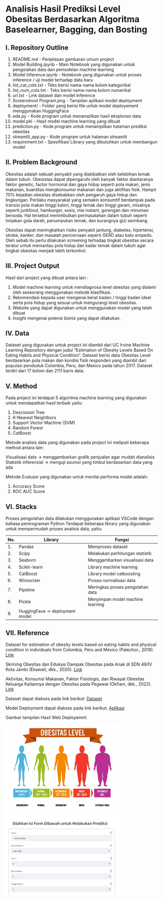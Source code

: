 # Analisis Hasil Prediksi Level Obesitas Berdasarkan Algoritma Baselearner, Bagging, dan Bosting

## I. Repository Outline
1. README.md - Penjelasan gambaran umum project
2. Model Building.ipynb - Main Notebook yang digunakan untuk pengolahan data dan pemodelan machine learning
3. Model Inference.ipynb - Notebook yang digunakan untuk proses inference / uji model terhadap data baru
4. list_cat_cols.txt - Teks berisi nama-nama kolom kategorikal
5. list_num_cols.txt - Teks berisi nama-nama kolom numerikal
6. url.txt - Link dataset dan model inference
7. Screenshoot Program.png - Tampilan aplikasi model deployment
8. deployment/ - Folder yang berisi file untuk model deployement menggunakan HuggingFace
9. eda.py - Kode program untuk menampilkan hasil eksplorasi data 
10. model.pkl - Hasil model machine learning yang dibuat
11. prediction.py - Kode program untuk menampilkan halaman prediksi obesitas
12. streamlit_app.py - Kode program untuk halaman streamlit
13. requirement.txt - Spesifikasi Library yang dibutuhkan untuk membangun model

## II.  Problem Background
Obesitas adalah sebuah penyakit yang diakibatkan oleh kelebihan lemak dalam tubuh. Obesistas dapat dipengaruhi oleh banyak faktor diantaranya faktor genetic, factor hormonal dan gaya hidup seperti pola makan, jenis makanan, kuantitas mengkonsumsi makanan dan juga aktifitas fisik. Hampir 70% kejadian obesitas disebabkan oleh pengaruh gaya hidup dan lingkungan. Perilaku masyarakat yang semakin konsumtif berdampak pada transisi pola makan tinggi kalori, tinggi lemak dan tinggi garam, misalnya seperti junkfood, hamburger, sosis, mie instant, gorengan dan minuman bersoda. Hal tersebut menimbulkan permasalahan dalam tubuh seperti lonjakan gula darah, penumpukan lemak, dan kurangnya gizi seimbang.

Obesitas dapat meningkatkan risiko penyakit jantung, diabetes, hipertensi, stroke, kanker, dan masalah pencernaan seperti GERD atau batu empedu. Oleh sebab itu perlu dilakukan screening terhadap tingkat obesitas secara teratur untuk memantau pola hidup dan kadar lemak dalam tubuh agar tingkat obesitas menjadi lebih terkontrol.

## III. Project Output
Hasil dari project yang dibuat antara lain :
1. Model machine learning untuk mendiagnosa level obesitas yang dialami oleh seseorang menggunakan metode klasifikasi. 
2. Rekomendasi kepada user mengenai berat badan / tinggi badan ideal serta pola hidup yang sesuai untuk mengurangi level obesitas. 
3. Website yang dapat digunakan untuk menggunakan model yang telah dibuat
4. Insight mengenai potensi bisnis yang dapat dilakukan.

## IV. Data
Dataset yang digunakan untuk project ini diambil dari UC Irvine Machine Learning Repository dengan judul “Estimation of Obesity Levels Based On Eating Habits and Physical Condition”. 
Dataset berisi data Obesitas Level berdasarkan pola makan dan kondisi fisik responden yang diambil dari populasi penduduk Colombia, Peru, dan Mexico pada tahun 2017.
Dataset terdiri dari 17 kolom dan 2111 baris data.

## V. Method
Pada project ini terdapat 5 algoritma machine learning yang digunakan untuk mendapatkan hasil terbaik yaitu:
1. Descission Tree
2. K-Nearest Neightbors
3. Support Vector Machine (SVM)
4. Random Forest
5. CatBoost

Metode analisis data yang digunakan pada project ini meliputi beberapa method antara lain:

Visualisasi data -> menggambarkan grafik penjualan agar mudah dianalisis
Statistik inferensial -> menguji asumsi yang timbul berdasarkan data yang ada

Metode Evaluasi yang digunakan untuk menilai performa model adalah:
1. Accuracy Score
2. ROC AUC Score

## VI. Stacks
Proses pengolahan data dilakukan menggunakan aplikasi VSCode dengan bahasa pemrograman Python Terdapat beberapa library yang digunakan untuk mempermudah proses analisis data, yaitu:

| No. | Library | Fungsi |
| --- | --- | ---|
|1. | Pandas | Memproses dataset |
|2. | Scipy | Melakukan perhitungan statistik |
|3. | Seaborn | Menggambarkan visualisasi data |
|4. | Scikit-learn | Library machine learning |
|5. | CatBoost | Library model catboosting |
|6. | Winsorizer | Proses normalisasi data |
|7. | Pipeline | Meringkas proses pengolahan data |
|8. | Pickle | Menyimpan model machine learning |
|9. | HuggingFace -> deployment model |

## VII. Reference

Dataset for estimation of obesity levels based on eating habits and physical condition in individuals from Colombia, Peru and Mexico (Palechor., 2019). [Link](https://www.sciencedirect.com/science/article/pii/S2352340919306985)

Skrining Obesitas dan Edukasi Dampak Obesitas pada Anak di SDN 49/IV Kota Jambi (Ekawati, dkk., 2020). [Link](https://garuda.kemdikbud.go.id/documents/detail/1944834) 

Aktivitas, Konsumsi Makanan, Faktor Fisiologis, dan Riwayat Obesitas Keluarga Kaitannya dengan Obesitas pada Pegawai (Okfiani, dkk., 2022). [Link](https://e-journal.unair.ac.id/AMNT/article/view/20060/22213) 

Dataset dapat diakses pada link berikut:
[Dataset](https://archive.ics.uci.edu/dataset/544/estimation+of+obesity+levels+based+on+eating+habits+and+physical+condition) 

Model Deployment dapat diakses pada link berikut:
[Aplikasi](https://huggingface.co/spaces/prasetyoaji/Milestone2) 

Gambar tampilan Hasil Web Deployemnt:

![Tampilan Program](./Screnshoot%20Program.PNG)
